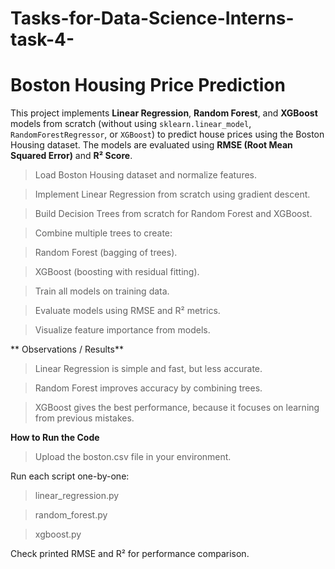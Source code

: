 # Tasks-for-Data-Science-Interns-task-4-

# **Boston Housing Price Prediction**

This project implements **Linear Regression**, **Random Forest**, and **XGBoost** models from scratch (without using `sklearn.linear_model`, `RandomForestRegressor`, or `XGBoost`) to predict house prices using the Boston Housing dataset. The models are evaluated using **RMSE (Root Mean Squared Error)** and **R² Score**.


> Load Boston Housing dataset and normalize features.

> Implement Linear Regression from scratch using gradient descent.

> Build Decision Trees from scratch for Random Forest and XGBoost.

> Combine multiple trees to create:

> Random Forest (bagging of trees).

> XGBoost (boosting with residual fitting).

> Train all models on training data.

> Evaluate models using RMSE and R² metrics.
      
> Visualize feature importance from models.

** Observations / Results**

> Linear Regression is simple and fast, but less accurate.

> Random Forest improves accuracy by combining trees.

> XGBoost gives the best performance, because it focuses on learning from previous mistakes.

**How to Run the Code**
> Upload the boston.csv file in your environment.

Run each script one-by-one:

> linear_regression.py

> random_forest.py

> xgboost.py

Check printed RMSE and R² for performance comparison.
